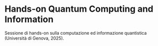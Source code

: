 # Hands-on Quantum Computing and Information
Sessione di hands-on sulla computazione ed informazione quantistica (Università di Genova, 2025).
